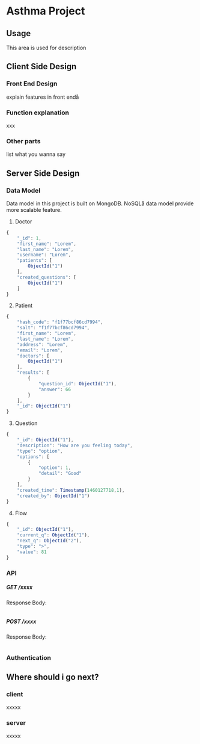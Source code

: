 # Asthma Project


## Usage
This area is used for description

## Client Side Design
### Front End Design
explain features in front endå

### Function explanation 
xxx

### Other parts
list what you wanna say

## Server Side Design

### Data Model
 Data model in this project is built on MongoDB. NoSQLå data model provide more scalable feature.

1. Doctor  

```js
{
    "_id": 1,
    "first_name": "Lorem",
    "last_name": "Lorem",
    "username": "Lorem",
    "patients": [
        ObjectId("1")
    ],
    "created_questions": [
        ObjectId("1")
    ]
}
```

2. Patient
```js
{
    "hash_code": "f1f77bcf86cd7994",
    "salt": "f1f77bcf86cd7994",
    "first_name": "Lorem",
    "last_name": "Lorem",
    "address": "Lorem",
    "email": "Lorem",
    "doctors": [
        ObjectId("1")
    ],
    "results": [
        {
            "question_id": ObjectId("1"),
            "answer": 66
        }
    ],
    "_id": ObjectId("1")
}
```

3. Question
```js
{
    "_id": ObjectId("1"),
    "description": "How are you feeling today",
    "type": "option",
    "options": [
        {
            "option": 1,
            "detail": "Good"
        }
    ],
    "created_time": Timestamp(1460127718,1),
    "created_by": ObjectId("1")
}
```

4. Flow
```js
{
    "_id": ObjectId("1"),
    "current_q": ObjectId("1"),
    "next_q": ObjectId("2"),
    "type": ">",
    "value": 81
}
```



### API

##### GET /xxxx
Response Body:
```js
```
##### POST /xxxx
Response Body:
```js
```

### Authentication 

## Where should i go next?  

### client
xxxxx  

### server
xxxxx



